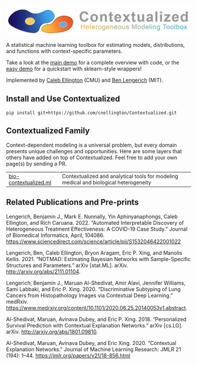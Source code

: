 ![Preview](contextualized_logo.png)

A statistical machine learning toolbox for estimating models, distributions, and functions with context-specific parameters.

Take a look at the [main demo](demos/main_demo.ipynb) for a complete overview with code, or the [easy demo](demos/Easy-demo/easy_demo.ipynb) for a quickstart with sklearn-style wrappers!

Implemented by [Caleb Ellington](https://calebellington.com/) (CMU) and [Ben Lengerich](http://web.mit.edu/~blengeri/www/index.shtml) (MIT).

## Install and Use Contextualized
```
pip install git+https://github.com/cnellington/Contextualized.git
```

## Contextualized Family
Context-dependent modeling is a universal problem, but every domain presents unique challenges and opportunities. 
Here are some layers that others have added on top of Contextualized.
Feel free to add your own page(s) by sending a PR.

<table>
<tr>
<td><a href="http://bio-contextualized.ml/">bio-contextualized.ml</a></td>
<td>Contextualized and analytical tools for modeling medical and biological heterogeneity</td>
</tr>
</table>

## Related Publications and Pre-prints
Lengerich, Benjamin J., Mark E. Nunnally, Yin Aphinyanaphongs, Caleb Ellington, and Rich Caruana. 2022. “Automated Interpretable Discovery of Heterogeneous Treatment Effectiveness: A COVID-19 Case Study.” Journal of Biomedical Informatics, April, 104086. https://www.sciencedirect.com/science/article/pii/S1532046422001022

Lengerich, Ben, Caleb Ellington, Bryon Aragam, Eric P. Xing, and Manolis Kellis. 2021. “NOTMAD: Estimating Bayesian Networks with Sample-Specific Structures and Parameters.” arXiv [stat.ML]. arXiv. http://arxiv.org/abs/2111.01104.

Lengerich, Benjamin J., Maruan Al-Shedivat, Amir Alavi, Jennifer Williams, Sami Labbaki, and Eric P. Xing. 2020. “Discriminative Subtyping of Lung Cancers from Histopathology Images via Contextual Deep Learning.” medRxiv. https://www.medrxiv.org/content/10.1101/2020.06.25.20140053v1.abstract.

Al-Shedivat, Maruan, Avinava Dubey, and Eric P. Xing. 2018. “Personalized Survival Prediction with Contextual Explanation Networks.” arXiv [cs.LG]. arXiv. http://arxiv.org/abs/1801.09810.

Al-Shedivat, Maruan, Avinava Dubey, and Eric Xing. 2020. “Contextual Explanation Networks.” Journal of Machine Learning Research: JMLR 21 (194): 1–44.
https://jmlr.org/papers/v21/18-856.html
